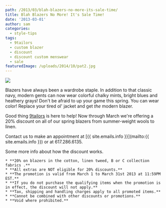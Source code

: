 ```yaml
---
path: /2013/03/blah-blazers-no-more-its-sale-time/
title: Blah Blazers No More! It's Sale Time!
date: '2013-03-01'
author: sam
categories:
  - style-tips
tags:
  - 9tailors
  - custom blazer
  - discount
  - discount custom menswear
  - sale
featuredImage: /uploads/2014/10/pat2.jpg
---
```

[![](http://2.bp.blogspot.com/-kfYklHvDMs0/US4jjSZ6CVI/AAAAAAAANgc/Ya2TmDY0mBI/s400/20120327-9tailors-0945.jpg)](http://2.bp.blogspot.com/-kfYklHvDMs0/US4jjSZ6CVI/AAAAAAAANgc/Ya2TmDY0mBI/s1600/20120327-9tailors-0945.jpg)

Blazers have always been a wardrobe staple. In addition to that classic navy, modern gents can now wear colorful chalky mints, bright blues and heathery grays! Don't be afraid to up your game this spring. You can wear color! Replace your tired ol' jacket and get _the_ modern blazer.

Good thing [9tailors](http://www.9tailors.com/) is here to help! Now through March we're offering a 20% discount on all of our spring blazers from summer-weight wools to linen.

Contact us to make an appointment at [{{ site.emails.info }}](mailto:{{ site.emails.info }}) or at 617.286.6135.

Some more info about how the discount works.

	* **20% on blazers in the cotton, linen tweed, B or C collection fabrics .** 
	* **All extras are NOT eligible for 20% discounts.** 
	* **The promotion is valid from March 1 to March 31st 2013 at 11:59PM EST.**
	* **If you do not purchase the qualifying items when the promotion is in effect, the discount will not apply.**
	* **Tax, shipping and handling charges apply to all promoted items.**
	* **Cannot be combined with other discounts or promotions.** 
	* **Void where prohibited.**